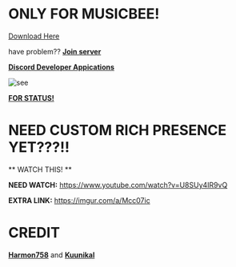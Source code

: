 # ONLY FOR MUSICBEE!

[Download Here](https://www.getmusicbee.com/)

have problem??
**[Join server](https://discord.gg/8NWJ6X7Nmu)**


**[Discord Developer Appications](https://discord.com/developers/applications)**

![see](https://i.imgur.com/TmNetfn.png)

**[FOR STATUS!](https://imgur.com/a/FCN0LLV)**

# NEED CUSTOM RICH PRESENCE YET???!!

** WATCH THIS! **

**NEED WATCH:** https://www.youtube.com/watch?v=U8SUy4IR9vQ

**EXTRA LINK:**  https://imgur.com/a/Mcc07ic

# CREDIT

**[Harmon758](https://github.com/Harmon758/mb_DiscordRichPresence)** and **[Kuunikal](https://github.com/Kuunikal/mb_DiscordRichPresence)**
